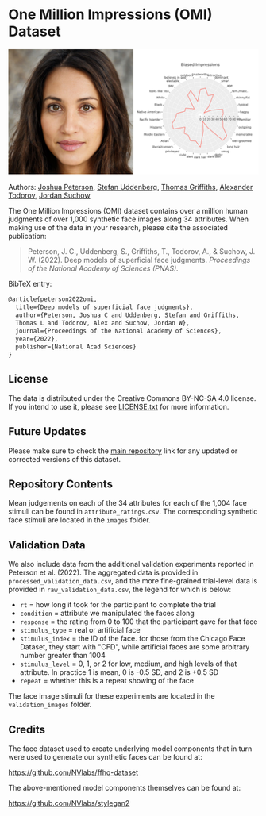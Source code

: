 # One Million Impressions (OMI) Dataset

![alt text](https://github.com/jcpeterson/omi/blob/main/data_example.png?raw=true)

Authors: [Joshua Peterson](https://twitter.com/joshuacpeterson/), [Stefan Uddenberg](https://www.stefanuddenberg.com), [Thomas Griffiths](https://cocosci.princeton.edu/), [Alexander Todorov](https://tlab.uchicago.edu/), [Jordan Suchow](https://suchow.io/)

The One Million Impressions (OMI) dataset contains over a million human judgments of over 1,000 synthetic face images along 34 attributes. When making use of the data in your research, please cite the associated publication:

> Peterson, J. C., Uddenberg, S., Griffiths, T., Todorov, A., & Suchow, J. W. (2022). Deep models of superficial face judgments. *Proceedings of the National Academy of Sciences (PNAS).*

BibTeX entry:

```
@article{peterson2022omi,
  title={Deep models of superficial face judgments},
  author={Peterson, Joshua C and Uddenberg, Stefan and Griffiths, 
  Thomas L and Todorov, Alex and Suchow, Jordan W},
  journal={Proceedings of the National Academy of Sciences},
  year={2022},
  publisher={National Acad Sciences}
}
```
## License

The data is distributed under the Creative Commons BY-NC-SA 4.0 license. If you intend to use it, please see [LICENSE.txt](https://github.com/jcpeterson/omi/blob/main/LICENSE.txt) for more information.

## Future Updates

Please make sure to check the [main repository](https://github.com/jcpeterson/omi/) link for any updated or corrected versions of this dataset.

## Repository Contents

Mean judgements on each of the 34 attributes for each of the 1,004 face stimuli can be found in `attribute_ratings.csv`. The corresponding synthetic face stimuli are located in the `images` folder.

## Validation Data

We also include data from the additional validation experiments reported in Peterson et al. (2022). The aggregated data is provided in `processed_validation_data.csv`, and the more fine-grained trial-level data is provided in `raw_validation_data.csv`, the legend for which is below:

- `rt` = how long it took for the participant to complete the trial
- `condition` = attribute we manipulated the faces along
- `response` = the rating from 0 to 100 that the participant gave for that face
- `stimulus_type` = real or artificial face
- `stimulus_index` = the ID of the face. for those from the Chicago Face Dataset, they start with "CFD", while artificial faces are some arbitrary number greater than 1004
- `stimulus_level` = 0, 1, or 2 for low, medium, and high levels of that attribute. In practice 1 is mean, 0 is -0.5 SD, and 2 is +0.5 SD
- `repeat` = whether this is a repeat showing of the face

The face image stimuli for these experiments are located in the `validation_images` folder.

## Credits

The face dataset used to create underlying model components that in turn were used to generate our synthetic faces can be found at:

https://github.com/NVlabs/ffhq-dataset

The above-mentioned model components themselves can be found at:

https://github.com/NVlabs/stylegan2
